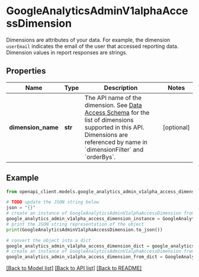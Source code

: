 # GoogleAnalyticsAdminV1alphaAccessDimension

Dimensions are attributes of your data. For example, the dimension `userEmail` indicates the email of the user that accessed reporting data. Dimension values in report responses are strings.

## Properties

Name | Type | Description | Notes
------------ | ------------- | ------------- | -------------
**dimension_name** | **str** | The API name of the dimension. See [Data Access Schema](https://developers.google.com/analytics/devguides/config/admin/v1/access-api-schema) for the list of dimensions supported in this API. Dimensions are referenced by name in &#x60;dimensionFilter&#x60; and &#x60;orderBys&#x60;. | [optional] 

## Example

```python
from openapi_client.models.google_analytics_admin_v1alpha_access_dimension import GoogleAnalyticsAdminV1alphaAccessDimension

# TODO update the JSON string below
json = "{}"
# create an instance of GoogleAnalyticsAdminV1alphaAccessDimension from a JSON string
google_analytics_admin_v1alpha_access_dimension_instance = GoogleAnalyticsAdminV1alphaAccessDimension.from_json(json)
# print the JSON string representation of the object
print(GoogleAnalyticsAdminV1alphaAccessDimension.to_json())

# convert the object into a dict
google_analytics_admin_v1alpha_access_dimension_dict = google_analytics_admin_v1alpha_access_dimension_instance.to_dict()
# create an instance of GoogleAnalyticsAdminV1alphaAccessDimension from a dict
google_analytics_admin_v1alpha_access_dimension_from_dict = GoogleAnalyticsAdminV1alphaAccessDimension.from_dict(google_analytics_admin_v1alpha_access_dimension_dict)
```
[[Back to Model list]](../README.md#documentation-for-models) [[Back to API list]](../README.md#documentation-for-api-endpoints) [[Back to README]](../README.md)


